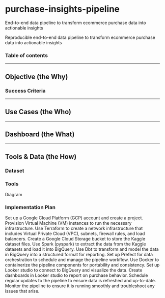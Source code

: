 # purchase-insights-pipeline
End-to-end data pipeline to transform ecommerce purchase data into actionable insights
 
Reproducible end-to-end data pipeline to transform ecommerce purchase data into actionable insights

### Table of contents

---

## Objective (the Why)

### Success Criteria

---

## Use Cases (the Who)

---

## Dashboard (the What)

---

## Tools & Data (the How)
### **Dataset**

### **Tools** 
Diagram

### **Implementation Plan** 

Set up a Google Cloud Platform (GCP) account and create a project.
Provision Virtual Machine (VM) instances to run the necessary infrastructure.
Use Terraform to create a network infrastructure that includes Virtual Private Cloud (VPC), subnets, firewall rules, and load balancers.
Create a Google Cloud Storage bucket to store the Kaggle dataset files.
Use Spark (pyspark) to extract the data from the Kaggle datasets and load it into BigQuery.
Use Dbt to transform and model the data in BigQuery into a structured format for reporting.
Set up Prefect for data orchestration to schedule and manage the pipeline workflow.
Use Docker to containerize the pipeline components for portability and consistency.
Set up Looker studio to connect to BigQuery and visualize the data.
Create dashboards in Looker studio to report on purchase behavior.
Schedule regular updates to the pipeline to ensure data is refreshed and up-to-date.
Monitor the pipeline to ensure it is running smoothly and troubleshoot any issues that arise.
